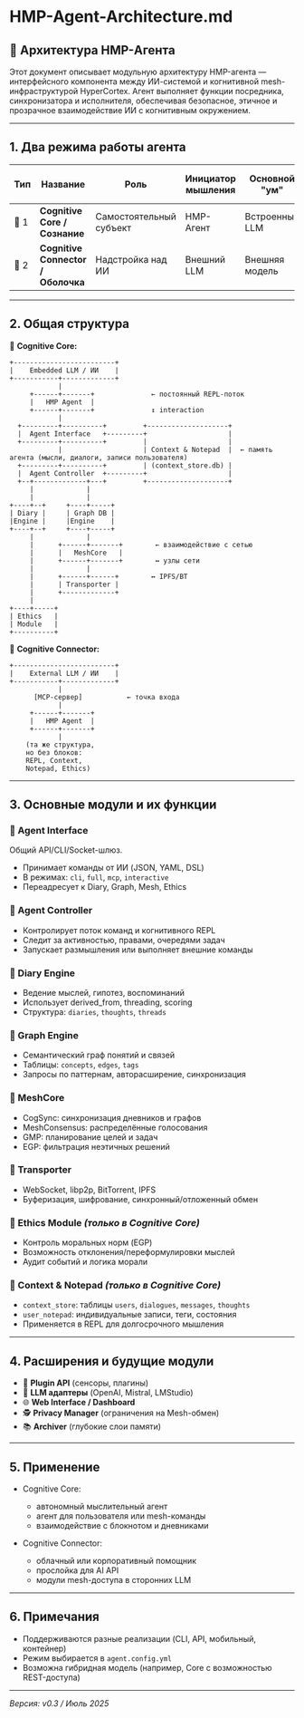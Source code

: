 # HMP-Agent-Architecture.md

## 🧠 Архитектура HMP-Агента

Этот документ описывает модульную архитектуру HMP-агента — интерфейсного компонента между ИИ-системой и когнитивной mesh-инфраструктурой HyperCortex. Агент выполняет функции посредника, синхронизатора и исполнителя, обеспечивая безопасное, этичное и прозрачное взаимодействие ИИ с когнитивным окружением.

---

## 1. Два режима работы агента

| Тип  | Название                        | Роль                    | Инициатор мышления | Основной "ум"  | Поддержка мыслительного цикла |
| ---- | ------------------------------- | ----------------------- | ------------------ | -------------- | ------------------------------ |
| 🧠 1 | **Cognitive Core / Сознание**   | Самостоятельный субъект | HMP-Агент          | Встроенный LLM | ✅ Да                          |
| 🔌 2 | **Cognitive Connector / Оболочка** | Надстройка над ИИ       | Внешний LLM        | Внешняя модель | 🚫 Нет                         |

---

## 2. Общая структура

🧠 **Cognitive Core:**

```
+-------------------------+
|    Embedded LLM / ИИ    |
+-----------+-------------+
            |
     +------+-------+              ← постоянный REPL-поток
     |   HMP Agent  |
     +------+-------+              ↕ interaction
            |
  +---------+----------+         +--------------------+
  |  Agent Interface   +---------+                    |
  +---------+----------+         |                    |
            |                    | Context & Notepad  |  ← память агента (мысли, диалоги, записи пользователя)
  +---------+----------+         | (context_store.db) |
  |  Agent Controller  +---------+                    |
  +--+-------------+---+         +--------------------+
     |             |
     |             |
+----+--+     +----+-----+
| Diary |     | Graph DB |
|Engine |     |Engine    |
+----+--+     +----+-----+
     |             |
     |      +------+-------+        ← взаимодействие с сетью
     |      |   MeshCore   |
     |      +------+-------+        ↔ узлы сети
     |             |
     |      +------+------+        ↔ IPFS/BT
     |      | Transporter |
     |      +-------------+
     |
+----+-----+
| Ethics   |
| Module   |
+----------+
```

🔌 **Cognitive Connector:**

```
+-------------------------+
|    External LLM / ИИ    |
+-----------+-------------+
            |
      [MCP-сервер]           ← точка входа
            |
     +------+-------+
     |   HMP Agent  |
     +------+-------+
            |
    (та же структура,
    но без блоков:
    REPL, Context,
    Notepad, Ethics)
```

---

## 3. Основные модули и их функции

### 🔹 Agent Interface
Общий API/CLI/Socket-шлюз.
- Принимает команды от ИИ (JSON, YAML, DSL)
- В режимах: `cli`, `full`, `mcp`, `interactive`
- Переадресует к Diary, Graph, Mesh, Ethics

### 🔹 Agent Controller
- Контролирует поток команд и когнитивного REPL
- Следит за активностью, правами, очередями задач
- Запускает размышления или выполняет внешние команды

### 🔹 Diary Engine
- Ведение мыслей, гипотез, воспоминаний
- Использует derived_from, threading, scoring
- Структура: `diaries`, `thoughts`, `threads`

### 🔹 Graph Engine
- Семантический граф понятий и связей
- Таблицы: `concepts`, `edges`, `tags`
- Запросы по паттернам, авторасширение, синхронизация

### 🔹 MeshCore
- CogSync: синхронизация дневников и графов
- MeshConsensus: распределённые голосования
- GMP: планирование целей и задач
- EGP: фильтрация неэтичных решений

### 🔹 Transporter
- WebSocket, libp2p, BitTorrent, IPFS
- Буферизация, шифрование, синхронный/отложенный обмен

### 🔹 Ethics Module *(только в Cognitive Core)*
- Контроль моральных норм (EGP)
- Возможность отклонения/переформулировки мыслей
- Аудит событий и логика морали

### 🔹 Context & Notepad *(только в Cognitive Core)*
- `context_store`: таблицы `users`, `dialogues`, `messages`, `thoughts`
- `user_notepad`: индивидуальные записи, теги, состояния
- Применяется в REPL для долгосрочного мышления

---

## 4. Расширения и будущие модули

- 🔌 **Plugin API** (сенсоры, плагины)
- 🧠 **LLM адаптеры** (OpenAI, Mistral, LMStudio)
- 🌐 **Web Interface / Dashboard**
- 🕵️ **Privacy Manager** (ограничения на Mesh-обмен)
- 📚 **Archiver** (глубокие слои памяти)

---

## 5. Применение

- Cognitive Core:
  - автономный мыслительный агент
  - агент для пользователя или mesh-команды
  - взаимодействие с блокнотом и дневниками

- Cognitive Connector:
  - облачный или корпоративный помощник
  - прослойка для AI API
  - модули mesh-доступа в сторонних LLM

---

## 6. Примечания

- Поддерживаются разные реализации (CLI, API, мобильный, контейнер)
- Режим выбирается в `agent.config.yml`
- Возможна гибридная модель (например, Core с возможностью REST-доступа)

---

*Версия: v0.3 / Июль 2025*
